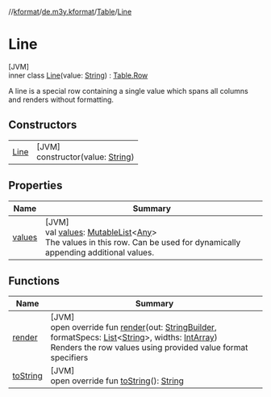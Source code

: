 //[kformat](../../../../index.md)/[de.m3y.kformat](../../index.md)/[Table](../index.md)/[Line](index.md)

# Line

[JVM]\
inner class [Line](index.md)(value: [String](https://kotlinlang.org/api/core/kotlin-stdlib/kotlin/-string/index.html)) : [Table.Row](../-row/index.md)

A line is a special row containing a single value which spans all columns and renders without formatting.

## Constructors

| | |
|---|---|
| [Line](-line.md) | [JVM]<br>constructor(value: [String](https://kotlinlang.org/api/core/kotlin-stdlib/kotlin/-string/index.html)) |

## Properties

| Name | Summary |
|---|---|
| [values](../-row/values.md) | [JVM]<br>val [values](../-row/values.md): [MutableList](https://kotlinlang.org/api/core/kotlin-stdlib/kotlin.collections/-mutable-list/index.html)&lt;[Any](https://kotlinlang.org/api/core/kotlin-stdlib/kotlin/-any/index.html)&gt;<br>The values in this row. Can be used for dynamically appending additional values. |

## Functions

| Name | Summary |
|---|---|
| [render](render.md) | [JVM]<br>open override fun [render](render.md)(out: [StringBuilder](https://kotlinlang.org/api/core/kotlin-stdlib/kotlin.text/-string-builder/index.html), formatSpecs: [List](https://kotlinlang.org/api/core/kotlin-stdlib/kotlin.collections/-list/index.html)&lt;[String](https://kotlinlang.org/api/core/kotlin-stdlib/kotlin/-string/index.html)&gt;, widths: [IntArray](https://kotlinlang.org/api/core/kotlin-stdlib/kotlin/-int-array/index.html))<br>Renders the row values using provided value format specifiers |
| [toString](../-row/to-string.md) | [JVM]<br>open override fun [toString](../-row/to-string.md)(): [String](https://kotlinlang.org/api/core/kotlin-stdlib/kotlin/-string/index.html) |